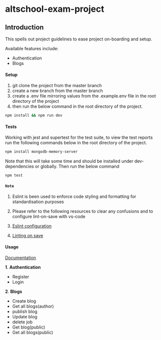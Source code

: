 # altschool-exam-project

## Introduction

This spells out project guidelines to ease project on-boarding and setup.

Available features include:

- Authentication
- Blogs

#### Setup

1. git clone the project from the master branch
2. create a new branch from the master branch
4. create a .env file mirroring values from the .example.env file in the root directory of the project
5. then run the below command in the root directory of the project.

```bash
npm install && npm run dev
```

#### Tests
 
Working with jest and supertest for the test suite, to view the test reports run the following commands below in the root directory of the project.

```bash
npm install mongodb-memory-server
```

Note that this will take some time and should be installed under dev-dependencies or globally. Then run the below command

```bash
npm test
```



#### ```Note```

1. Eslint is been used to enforce code styling and formatting for standardisation purposes 
2. Please refer to the following resources to clear any confusions and to configure lint-on-save with vs-code


1. [Eslint configuration](https://dev.to/drsimplegraffiti/eslint-configuration-for-node-project-275l)
2. [Linting on save](https://www.digitalocean.com/community/tutorials/workflow-auto-eslinting)


#### Usage

[Documentation](https://documenter.getpostman.com/view/14326360/2s8YK6KkxF)

**1**. **Authentication**

  * Register  
  * Login

**2**. **Blogs**

  * Create blog
  * Get all blogs(author)
  * publish blog
  * Update blog
  * delete job
  * Get blog(public)
  * Get all blogs(public)
